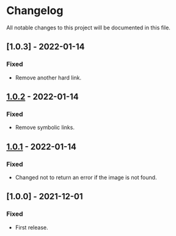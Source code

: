 # Changelog

All notable changes to this project will be documented in this file.

## [1.0.3] - 2022-01-14
### Fixed
- Remove another hard link.

## [1.0.2] - 2022-01-14
### Fixed
- Remove symbolic links.

## [1.0.1] - 2022-01-14
### Fixed
- Changed not to return an error if the image is not found.

## [1.0.0] - 2021-12-01
### Fixed
- First release.

[1.0.1]: https://github.com/takuya-motoshima/compare-img/compare/v1.0.0...v1.0.1
[1.0.2]: https://github.com/takuya-motoshima/compare-img/compare/v1.0.1...v1.0.2